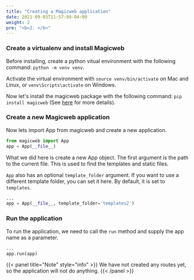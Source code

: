 ```yaml
---
title: "Creating a Magicweb application"
date: 2021-09-03T11:57:09-04:00
weight: 2
pre: "<b>2. </b>"
---
```


### Create a virtualenv and install Magicweb

Before installing, create a python vitual environment with the following command: `python -m venv venv`.

Activate the virtual environment with `source venv/bin/activate` on Mac and Linux, or `venv\Scripts\activate` on Windows.

Now let's install the magicweb package with the following command: `pip install magicweb` (See [here](getting-started/installation) for more details).

### Create a new Magicweb application

Now lets import App from magicweb and create a new application.

```python
from magicweb import App
app = App(__file__)
```

What we did here is create a new App object. The first argument is the path to the current file. This is used to find the templates and static files.

`App` also has an optional `template_folder` argument. If you want to use a different template folder, you can set it here. By default, it is set to `templates`.

```python
...
app = App(__file__, template_folder='templates2')
```

### Run the application

To run the application, we need to call the `run` method and supply the app name as a parameter.

```python
...
app.run(app)
```

{{< panel title="Note" style="info" >}}
We have not created any routes yet, so the application will not do anything.
{{< /panel >}}
